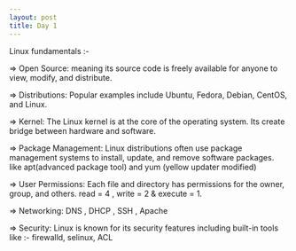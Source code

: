 ```yaml
---
layout: post
title: Day 1
---
```

Linux fundamentals :-

=> Open Source: meaning its source code is freely available for anyone to view, modify, and distribute.

=> Distributions: Popular examples include Ubuntu, Fedora, Debian, CentOS, and Linux.

=> Kernel: The Linux kernel is at the core of the operating system. Its create bridge between hardware and software.

=> Package Management: Linux distributions often use package management systems to install, update, and remove software packages. like apt(advanced package tool) and yum (yellow updater modified)

=> User Permissions: Each file and directory has permissions for the owner, group, and others. read = 4 , write = 2 & execute = 1.

=> Networking: DNS , DHCP , SSH , Apache 

=> Security: Linux is known for its security features including built-in tools like :- firewalld, selinux, ACL
